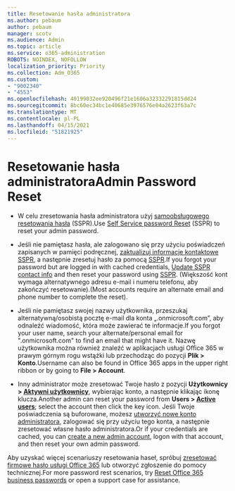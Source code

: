 ```yaml
---
title: Resetowanie hasła administratora
ms.author: pebaum
author: pebaum
manager: scotv
ms.audience: Admin
ms.topic: article
ms.service: o365-administration
ROBOTS: NOINDEX, NOFOLLOW
localization_priority: Priority
ms.collection: Adm_O365
ms.custom:
- "9002340"
- "4553"
ms.openlocfilehash: 40199032ee920496f21e1606a32332291815dd24
ms.sourcegitcommit: 8bc60ec34bc1e40685e3976576e04a2623f63a7c
ms.translationtype: MT
ms.contentlocale: pl-PL
ms.lasthandoff: 04/15/2021
ms.locfileid: "51821925"
---
```

# <a name="admin-password-reset"></a><span data-ttu-id="609e7-102">Resetowanie hasła administratora</span><span class="sxs-lookup"><span data-stu-id="609e7-102">Admin Password Reset</span></span>

- <span data-ttu-id="609e7-103">W celu zresetowania hasła administratora użyj [samoobsługowego resetowania hasła](https://passwordreset.microsoftonline.com/) (SSPR).</span><span class="sxs-lookup"><span data-stu-id="609e7-103">Use [Self Service password Reset](https://passwordreset.microsoftonline.com/) (SSPR) to reset your admin password.</span></span>

- <span data-ttu-id="609e7-104">Jeśli nie pamiętasz hasła, ale zalogowano się przy użyciu poświadczeń zapisanych w pamięci podręcznej, [zaktualizuj informacje kontaktowe SSPR](https://go.microsoft.com/fwlink/?linkid=849451), a następnie zresetuj hasło za pomocą [SSPR](https://passwordreset.microsoftonline.com/).</span><span class="sxs-lookup"><span data-stu-id="609e7-104">If you forgot your password but are logged in with cached credentials, [Update SSPR contact info](https://go.microsoft.com/fwlink/?linkid=849451) and then reset your password using [SSPR](https://passwordreset.microsoftonline.com/).</span></span>  <span data-ttu-id="609e7-105">(Większość kont wymaga alternatywnego adresu e-mail i numeru telefonu, aby zakończyć resetowanie).</span><span class="sxs-lookup"><span data-stu-id="609e7-105">(Most accounts require an alternate email and phone number to complete the reset).</span></span>

- <span data-ttu-id="609e7-106">Jeśli nie pamiętasz swojej nazwy użytkownika, przeszukaj alternatywną/osobistą pocztę e-mail dla konta „.onmicrosoft.com”, aby odnaleźć wiadomość, która może zawierać te informacje.</span><span class="sxs-lookup"><span data-stu-id="609e7-106">If you forgot your user name, search your alternate/personal email for ".onmicrosoft.com" to find an email that might have it.</span></span>  <span data-ttu-id="609e7-107">Nazwę użytkownika można również znaleźć w aplikacjach usługi Office 365 w prawym górnym rogu wstążki lub przechodząc do pozycji **Plik > Konto**.</span><span class="sxs-lookup"><span data-stu-id="609e7-107">Username can also be found in Office 365 apps in the upper right ribbon or by going to **File > Account**.</span></span>

- <span data-ttu-id="609e7-108">Inny administrator może zresetować Twoje hasło z pozycji **Użytkownicy > [Aktywni użytkownicy](https://portal.office.com/adminportal/home#/users)**, wybierając konto, a następnie klikając ikonę klucza.</span><span class="sxs-lookup"><span data-stu-id="609e7-108">Another admin can reset your password from **Users > [Active users](https://portal.office.com/adminportal/home#/users)**; select the account then click the key icon.</span></span>  <span data-ttu-id="609e7-109">Jeśli Twoje poświadczenia są buforowane, możesz [utworzyć nowe konto administratora](https://portal.office.com/adminportal/home#/users), zalogować się przy użyciu tego konta, a następnie zresetować własne hasło administratora.</span><span class="sxs-lookup"><span data-stu-id="609e7-109">Or if your credentials are cached, you can [create a new admin account](https://portal.office.com/adminportal/home#/users), logon with that account, and then reset your own admin password.</span></span>

<span data-ttu-id="609e7-110">Aby uzyskać więcej scenariuszy resetowania haseł, spróbuj [zresetować firmowe hasło usługi Office 365](https://docs.microsoft.com/microsoft-365/admin/add-users/reset-passwords) lub otworzyć zgłoszenie do pomocy technicznej.</span><span class="sxs-lookup"><span data-stu-id="609e7-110">For more password rest scenarios, try [Reset Office 365 business passwords](https://docs.microsoft.com/microsoft-365/admin/add-users/reset-passwords) or open a support case for assistance.</span></span>
